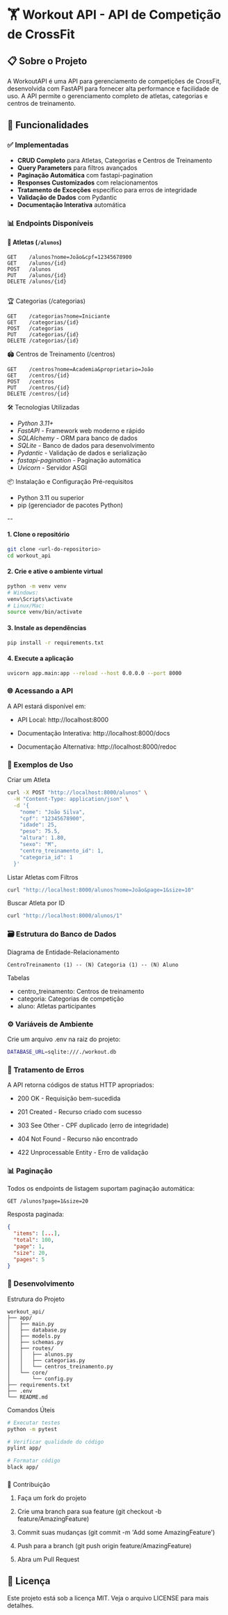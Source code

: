 # 🏋️ Workout API - API de Competição de CrossFit

## 📋 Sobre o Projeto

A WorkoutAPI é uma API para gerenciamento de competições de CrossFit, desenvolvida com FastAPI para fornecer alta performance e facilidade de uso. A API permite o gerenciamento completo de atletas, categorias e centros de treinamento.

## 🚀 Funcionalidades

### ✅ Implementadas
- **CRUD Completo** para Atletas, Categorias e Centros de Treinamento
- **Query Parameters** para filtros avançados
- **Paginação Automática** com fastapi-pagination
- **Responses Customizados** com relacionamentos
- **Tratamento de Exceções** específico para erros de integridade
- **Validação de Dados** com Pydantic
- **Documentação Interativa** automática

### 📊 Endpoints Disponíveis

#### 🏃 Atletas (`/alunos`)
```http
GET    /alunos?nome=João&cpf=12345678900
GET    /alunos/{id}
POST   /alunos
PUT    /alunos/{id}
DELETE /alunos/{id}
```
```http
```

🏆 Categorias (/categorias)
```http
GET    /categorias?nome=Iniciante
GET    /categorias/{id}
POST   /categorias
PUT    /categorias/{id}
DELETE /categorias/{id}
```
🏟️ Centros de Treinamento (/centros)
```http
GET    /centros?nome=Academia&proprietario=João
GET    /centros/{id}
POST   /centros
PUT    /centros/{id}
DELETE /centros/{id}
```


🛠️ Tecnologias Utilizadas
- *Python 3.11+*
- *FastAPI* - Framework web moderno e rápido
- *SQLAlchemy* - ORM para banco de dados
- *SQLite* - Banco de dados para desenvolvimento
- *Pydantic* - Validação de dados e serialização
- *fastapi-pagination* - Paginação automática
- *Uvicorn* - Servidor ASGI

📦 Instalação e Configuração
Pré-requisitos
- Python 3.11 ou superior
- pip (gerenciador de pacotes Python)

--

#### 1. Clone o repositório

```bash
git clone <url-do-repositorio>
cd workout_api
```

#### 2. Crie e ative o ambiente virtual
```bash
python -m venv venv
# Windows:
venv\Scripts\activate
# Linux/Mac:
source venv/bin/activate
```

#### 3.  Instale as dependências
```bash
pip install -r requirements.txt
```
#### 4. Execute a aplicação
```bash
uvicorn app.main:app --reload --host 0.0.0.0 --port 8000
```



### 🌐 Acessando a API

A API estará disponível em:

- API Local: http://localhost:8000

- Documentação Interativa: http://localhost:8000/docs

- Documentação Alternativa: http://localhost:8000/redoc


### 📝 Exemplos de Uso
Criar um Atleta

```bash
curl -X POST "http://localhost:8000/alunos" \
  -H "Content-Type: application/json" \
  -d '{
    "nome": "João Silva",
    "cpf": "12345678900",
    "idade": 25,
    "peso": 75.5,
    "altura": 1.80,
    "sexo": "M",
    "centro_treinamento_id": 1,
    "categoria_id": 1
  }'
```

Listar Atletas com Filtros

```bash
curl "http://localhost:8000/alunos?nome=João&page=1&size=10"
```
Buscar Atleta por ID
```bash
curl "http://localhost:8000/alunos/1"
```
### 🗃️ Estrutura do Banco de Dados

Diagrama de Entidade-Relacionamento
```text
CentroTreinamento (1) -- (N) Categoria (1) -- (N) Aluno
```

Tabelas
- centro_treinamento: Centros de treinamento
- categoria: Categorias de competição
- aluno: Atletas participantes

### ⚙️ Variáveis de Ambiente
Crie um arquivo .env na raiz do projeto:

```bash
DATABASE_URL=sqlite:///./workout.db
```

### 🚨 Tratamento de Erros
A API retorna códigos de status HTTP apropriados:

- 200 OK - Requisição bem-sucedida

- 201 Created - Recurso criado com sucesso

- 303 See Other - CPF duplicado (erro de integridade)

- 404 Not Found - Recurso não encontrado

- 422 Unprocessable Entity - Erro de validação

### 📊 Paginação
Todos os endpoints de listagem suportam paginação automática:

```http
GET /alunos?page=1&size=20
```
Resposta paginada:
```json
{
  "items": [...],
  "total": 100,
  "page": 1,
  "size": 20,
  "pages": 5
}
```
### 🔧 Desenvolvimento
Estrutura do Projeto
```text
workout_api/
├── app/
│   ├── main.py
│   ├── database.py
│   ├── models.py
│   ├── schemas.py
│   ├── routes/
│   │   ├── alunos.py
│   │   ├── categorias.py
│   │   └── centros_treinamento.py
│   └── core/
│       └── config.py
├── requirements.txt
├── .env
└── README.md
```

Comandos Úteis

```bash
# Executar testes
python -m pytest

# Verificar qualidade do código
pylint app/

# Formatar código
black app/
```

###
🤝 Contribuição
1. Faça um fork do projeto

2. Crie uma branch para sua feature (git checkout -b feature/AmazingFeature)

3. Commit suas mudanças (git commit -m 'Add some AmazingFeature')

4. Push para a branch (git push origin feature/AmazingFeature)

5. Abra um Pull Request


## 📄 Licença
Este projeto está sob a licença MIT. Veja o arquivo LICENSE para mais detalhes.

